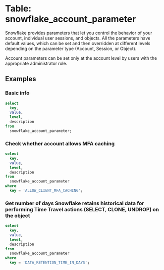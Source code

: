 # Table: snowflake_account_parameter

Snowflake provides parameters that let you control the behavior of your account, individual user sessions, and objects. All the parameters have default values, which can be set and then overridden at different levels depending on the parameter type (Account, Session, or Object).

Account parameters can be set only at the account level by users with the appropriate administrator role.

## Examples

### Basic info

```sql
select
  key,
  value,
  level,
  description
from
  snowflake_account_parameter;
```

### Check whether account allows MFA caching

```sql
select
  key,
  value,
  level,
  description
from
  snowflake_account_parameter
where
  key = 'ALLOW_CLIENT_MFA_CACHING';
```

### Get number of days Snowflake retains historical data for performing Time Travel actions (SELECT, CLONE, UNDROP) on the object

```sql
select
  key,
  value,
  level,
  description
from
  snowflake_account_parameter
where
  key = 'DATA_RETENTION_TIME_IN_DAYS';
```

